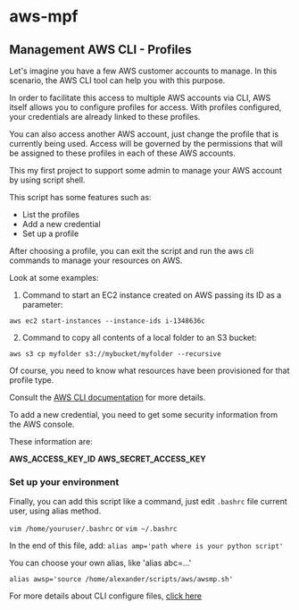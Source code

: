 # aws-mpf

## Management AWS CLI - Profiles

Let's imagine you have a few AWS customer accounts to manage. In this scenario, the AWS CLI tool can help you with this purpose.

In order to facilitate this access to multiple AWS accounts via CLI, AWS itself allows you to configure profiles for access. With profiles configured, your credentials are already linked to these profiles.

You can also access another AWS account, just change the profile that is currently being used.
Access will be governed by the permissions that will be assigned to these profiles in each of these AWS accounts.

This my first project to support some admin to manage your
AWS account by using script shell.

This script has some features such as:
* List the profiles
* Add a new credential
* Set up a profile

After choosing a profile, you can exit the script and run the aws cli commands to manage your resources on AWS.

Look at some examples:

1. Command to start an EC2 instance created on AWS passing its ID as a parameter:

`aws ec2 start-instances --instance-ids i-1348636c`

2. Command to copy all contents of a local folder to an S3 bucket:

`aws s3 cp myfolder s3://mybucket/myfolder --recursive`

Of course, you need to know what resources have been provisioned for that profile type.

Consult the [AWS CLI documentation](https://docs.aws.amazon.com/cli/index.html) for more details.

To add a new credential, you need to get some security information from the AWS console.

These information are:

**AWS_ACCESS_KEY_ID**
**AWS_SECRET_ACCESS_KEY**

### **Set up your environment**

Finally, you can add this script like a command, just edit `.bashrc` file current user, using alias method.

`vim /home/youruser/.bashrc`
or
`vim ~/.bashrc`

In the end of this file, add:
`alias amp='path where is your python script'`

You can choose your own alias, like 'alias abc=...' 

`alias awsp='source /home/alexander/scripts/aws/awsmp.sh'`

For more details about CLI configure files, [click here](https://docs.aws.amazon.com/cli/latest/userguide/cli-configure-files.html)

